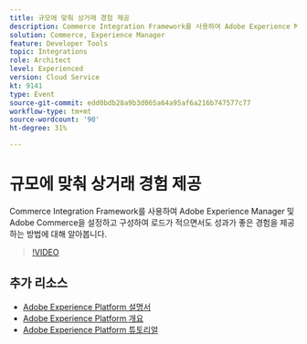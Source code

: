 ```yaml
---
title: 규모에 맞춰 상거래 경험 제공
description: Commerce Integration Framework를 사용하여 Adobe Experience Manager 및 Adobe Commerce을 설정하고 구성하여 로드가 적으면서도 성과가 좋은 경험을 제공하는 방법에 대해 알아봅니다.
solution: Commerce, Experience Manager
feature: Developer Tools
topic: Integrations
role: Architect
level: Experienced
version: Cloud Service
kt: 9141
type: Event
source-git-commit: edd0bdb28a9b3d065a64a95af6a216b747577c77
workflow-type: tm+mt
source-wordcount: '90'
ht-degree: 31%

---
```


# 규모에 맞춰 상거래 경험 제공

Commerce Integration Framework를 사용하여 Adobe Experience Manager 및 Adobe Commerce을 설정하고 구성하여 로드가 적으면서도 성과가 좋은 경험을 제공하는 방법에 대해 알아봅니다.

>[!VIDEO](https://video.tv.adobe.com/v/337582/?quality=12&learn=on&hidetitle=true)

## 추가 리소스

- [Adobe Experience Platform 설명서](https://experienceleague.adobe.com/docs/experience-platform.html)
- [Adobe Experience Platform 개요](https://experienceleague.adobe.com/docs/experience-platform/landing/home.html?lang=ko)
- [Adobe Experience Platform 튜토리얼](https://experienceleague.adobe.com/docs/platform-learn/tutorials/overview.html?lang=en)
